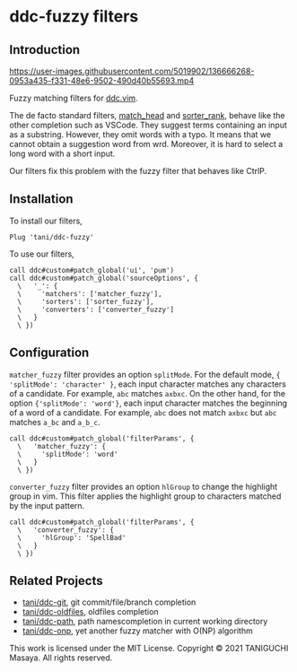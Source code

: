 # ddc-fuzzy filters

## Introduction

https://user-images.githubusercontent.com/5019902/136666268-0953a435-f331-48e6-9502-490d40b55693.mp4

Fuzzy matching filters for [ddc.vim](https://github.com/Shougo/ddc.vim).

The de facto standard filters,
[match_head](https://github.com/Shougo/ddc-match_head) and
[sorter_rank](https://github.com/Shougo/ddc-sorter_rank), behave like the other
completion such as VSCode. They suggest terms containing an input as a
substring. However, they omit words with a typo. It means that we cannot obtain
a suggestion word from wrd. Moreover, it is hard to select a long word with a
short input.

Our filters fix this problem with the fuzzy filter that behaves like CtrlP.

## Installation

To install our filters,

```viml
Plug 'tani/ddc-fuzzy'
```

To use our filters,

```viml
call ddc#custom#patch_global('ui', 'pum')
call ddc#custom#patch_global('sourceOptions', {
  \   '_': {
  \     'matchers': ['matcher_fuzzy'],
  \     'sorters': ['sorter_fuzzy'],
  \     'converters': ['converter_fuzzy']
  \   }
  \ })
```

## Configuration

`matcher_fuzzy` filter provides an option `splitMode`. For the default mode,
`{ 'splitMode': 'character' }`, each input character matches any characters of a
candidate. For example, `abc` matches `axbxc`. On the other hand, for the option
`{'splitMode': 'word'}`, each input character matches the beginning of a word of
a candidate. For example, `abc` does not match `axbxc` but `abc` matches `a_bc`
and `a_b_c`.

```viml
call ddc#custom#patch_global('filterParams', {
  \   'matcher_fuzzy': {
  \     'splitMode': 'word'
  \   }
  \ })
```

`converter_fuzzy` filter provides an option `hlGroup` to change the highlight
group in vim. This filter applies the highlight group to characters matched by
the input pattern.

```viml
call ddc#custom#patch_global('filterParams', {
  \   'converter_fuzzy': {
  \     'hlGroup': 'SpellBad'
  \   }
  \ })
```

## Related Projects

- [tani/ddc-git](https://github.com/tani/ddc-git), git commit/file/branch completion
- [tani/ddc-oldfiles](https://github.com/tani/ddc-oldfiles), oldfiles completion
- [tani/ddc-path](https://github.com/tani/ddc-path), path namescompletion in current working directory
- [tani/ddc-onp](https://github.com/tani/ddc-onp), yet another fuzzy matcher with O(NP) algorithm

This work is licensed under the MIT License. Copyright &copy; 2021 TANIGUCHI
Masaya. All rights reserved.
